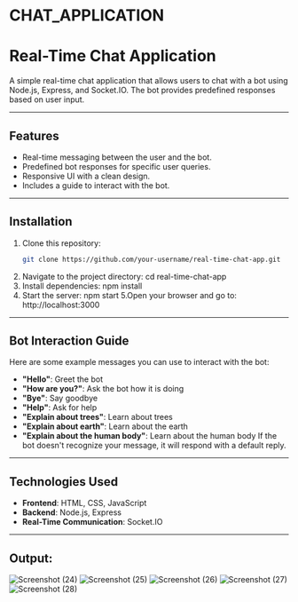 # CHAT_APPLICATION
# Real-Time Chat Application

A simple real-time chat application that allows users to chat with a bot using Node.js, Express, and Socket.IO. The bot provides predefined responses based on user input.

---

## Features

- Real-time messaging between the user and the bot.
- Predefined bot responses for specific user queries.
- Responsive UI with a clean design.
- Includes a guide to interact with the bot.

---

## Installation

1. Clone this repository:
   ```bash
   git clone https://github.com/your-username/real-time-chat-app.git
2. Navigate to the project directory:
   cd real-time-chat-app
3. Install dependencies:
   npm install
4. Start the server:
   npm start
5.Open your browser and go to:
  http://localhost:3000

---

## Bot Interaction Guide
Here are some example messages you can use to interact with the bot:

- **"Hello"**: Greet the bot
- **"How are you?"**: Ask the bot how it is doing
- **"Bye"**: Say goodbye
- **"Help"**: Ask for help
- **"Explain about trees"**: Learn about trees
- **"Explain about earth"**: Learn about the earth
- **"Explain about the human body"**: Learn about the human body
If the bot doesn't recognize your message, it will respond with a default reply.

---

## Technologies Used
- **Frontend**: HTML, CSS, JavaScript
- **Backend**: Node.js, Express
- **Real-Time Communication**: Socket.IO

---

## Output:

![Screenshot (24)](https://github.com/user-attachments/assets/78d34c32-b0b3-4b11-bf07-13c16e5f9498)
![Screenshot (25)](https://github.com/user-attachments/assets/abb54068-8581-49f1-a15d-9222f3499ee1)
![Screenshot (26)](https://github.com/user-attachments/assets/808477a2-32b4-4faa-a2c9-c1a33df78a9c)
![Screenshot (27)](https://github.com/user-attachments/assets/d66f91e4-4c4d-498d-89b2-e00e773688d8)
![Screenshot (28)](https://github.com/user-attachments/assets/3c4ee181-9e87-4d97-8334-fb094ded9b3a)

